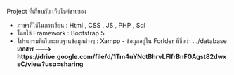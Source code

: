 Project ที่เกี่ยบกับ เว็บไซต์ขายของ 
<ul>
  
<li> ภาษาที่ใช้ในการเขียน : Html , CSS , JS , PHP , Sql </li>
<li> โดยใช้ Framework : Bootstrap 5 </li>
<li> โปรแกรมที่เก็บระบบฐานข้อมูลต่างๆ : Xampp - ข้อมูลอยู่ใน Forlder ที่ชื่อว่า .../database </li>
<b>เอกสาร ---> https://drive.google.com/file/d/1Tm4uYNctBhrvLFlfrBnFGAgst82dwxsC/view?usp=sharing 
</ul>
